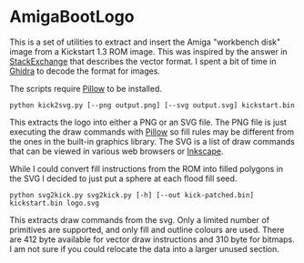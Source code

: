 # AmigaBootLogo

This is a set of utilities to extract and insert the Amiga "workbench disk" image from a Kickstart 1.3 ROM image. This was inspired by the answer in [StackExchange](https://retrocomputing.stackexchange.com/questions/13897/why-was-the-kickstart-1-x-insert-floppy-graphic-so-bad/13901) that describes the vector format. I spent a bit of time in [Ghidra](https://ghidra-sre.org/) to decode the format for images.

The scripts require [Pillow](https://pillow.readthedocs.io/) to be installed.

```shell
python kick2svg.py [--png output.png] [--svg output.svg] kickstart.bin
```
This extracts the logo into either a PNG or an SVG file. The PNG file is just executing the draw commands with [Pillow](https://pillow.readthedocs.io/) so fill rules may be different from the ones in the built-in graphics library. The SVG is a list of draw commands that can be viewed in various web browsers or [Inkscape](https://inkscape.org/).

While I could convert fill instructions from the ROM into filled polygons in the SVG I decided to just put a sphere at each flood fill seed.

```shell
python svg2kick.py svg2kick.py [-h] [--out kick-patched.bin] kickstart.bin logo.svg
```
This extracts draw commands from the svg. Only a limited number of primitives are supported, and only fill and outline colours are used. There are 412 byte available for vector draw instructions and 310 byte for bitmaps. I am not sure if you could relocate the data into a larger unused section.


